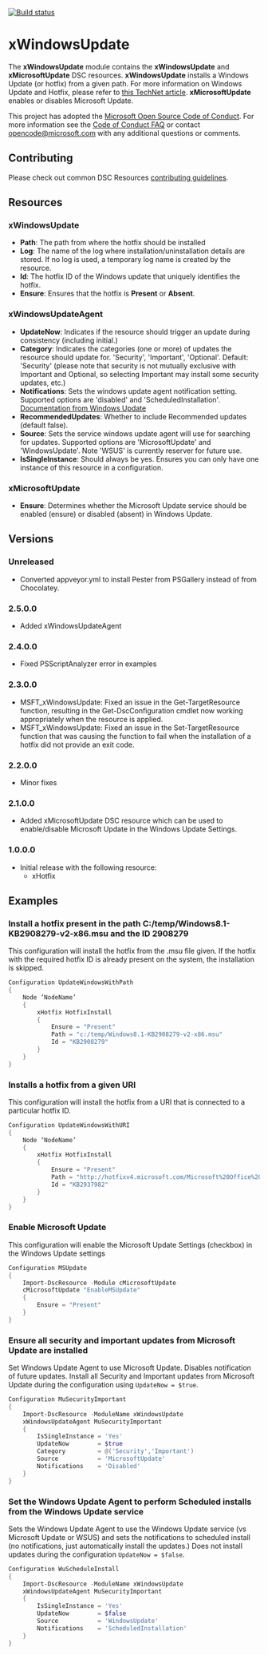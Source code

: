 ﻿[![Build status](https://ci.appveyor.com/api/projects/status/t4bw4lnmxy1dg3ys/branch/master?svg=true)](https://ci.appveyor.com/project/PowerShell/xwindowsupdate/branch/master)

# xWindowsUpdate

The **xWindowsUpdate** module contains the **xWindowsUpdate** and **xMicrosoftUpdate** DSC resources.
**xWindowsUpdate** installs a Windows Update (or hotfix) from a given path. For more information on Windows Update and Hotfix, please refer to [this TechNet article](http://technet.microsoft.com/en-us/library/cc750077.aspx).
**xMicrosoftUpdate** enables or disables Microsoft Update.

This project has adopted the [Microsoft Open Source Code of Conduct](https://opensource.microsoft.com/codeofconduct/).
For more information see the [Code of Conduct FAQ](https://opensource.microsoft.com/codeofconduct/faq/) or contact [opencode@microsoft.com](mailto:opencode@microsoft.com) with any additional questions or comments.

## Contributing
Please check out common DSC Resources [contributing guidelines](https://github.com/PowerShell/DscResource.Kit/blob/master/CONTRIBUTING.md).


## Resources

### xWindowsUpdate

* **Path**: The path from where the hotfix should be installed
* **Log**: The name of the log where installation/uninstallation details are stored. 
If no log is used, a temporary log name is created by the resource. 
* **Id**: The hotfix ID of the Windows update that uniquely identifies the hotfix.
* **Ensure**: Ensures that the hotfix is **Present** or **Absent**. 

### xWindowsUpdateAgent

* **UpdateNow**: Indicates if the resource should trigger an update during consistency (including initial.)
* **Category**: Indicates the categories (one or more) of updates the resource should update for.  'Security', 'Important', 'Optional'.  Default: 'Security' (please note that security is not mutually exclusive with Important and Optional, so selecting Important may install some security updates, etc.)
* **Notifications**: Sets the windows update agent notification setting.  Supported options are 'disabled' and 'ScheduledInstallation'.  [Documentation from Windows Update](https://msdn.microsoft.com/en-us/library/windows/desktop/aa385806%28v=vs.85%29.aspx?f=255&MSPPError=-2147217396)
* **RecommendedUpdates**: Whether to include Recommended updates (default false).
* **Source**: Sets the service windows update agent will use for searching for updates.  Supported options are 'MicrosoftUpdate' and 'WindowsUpdate'.  Note 'WSUS' is currently reserver for future use.
* **IsSingleInstance**: Should always be yes.  Ensures you can only have one instance of this resource in a configuration.

### xMicrosoftUpdate

* **Ensure**: Determines whether the Microsoft Update service should be enabled (ensure) or disabled (absent) in Windows Update.

## Versions

### Unreleased
* Converted appveyor.yml to install Pester from PSGallery instead of from Chocolatey.

### 2.5.0.0

* Added xWindowsUpdateAgent

### 2.4.0.0

* Fixed PSScriptAnalyzer error in examples 

### 2.3.0.0

* MSFT_xWindowsUpdate: Fixed an issue in the Get-TargetResource function, resulting in the Get-DscConfiguration cmdlet now working appropriately when the resource is applied.
* MSFT_xWindowsUpdate: Fixed an issue in the Set-TargetResource function that was causing the function to fail when the installation of a hotfix did not provide an exit code.

### 2.2.0.0

* Minor fixes

### 2.1.0.0

* Added xMicrosoftUpdate DSC resource which can be used to enable/disable Microsoft Update in the Windows Update Settings.

### 1.0.0.0

* Initial release with the following resource:
    - xHotfix
    
## Examples

### Install a hotfix present in the path C:/temp/Windows8.1-KB2908279-v2-x86.msu and the ID 2908279

This configuration will install the hotfix from the .msu file given. 
If the hotfix with the required hotfix ID is already present on the system, the installation is skipped.

```powershell
Configuration UpdateWindowsWithPath
{       
    Node ‘NodeName’
    { 
        xHotfix HotfixInstall
        {
            Ensure = "Present"
            Path = "c:/temp/Windows8.1-KB2908279-v2-x86.msu"
            Id = "KB2908279"
        } 
    } 
}
```

### Installs a hotfix from a given URI

This configuration will install the hotfix from a URI that is connected to a particular hotfix ID.

```powershell
Configuration UpdateWindowsWithURI
{
    Node ‘NodeName’
    { 
        xHotfix HotfixInstall
        {
            Ensure = "Present"
            Path = "http://hotfixv4.microsoft.com/Microsoft%20Office%20SharePoint%20Server%202007/sp2/officekb956056fullfilex64glb/12.0000.6327.5000/free/358323_intl_x64_zip.exe"
            Id = "KB2937982"
        } 
    } 
}
```
### Enable Microsoft Update

This configuration will enable the Microsoft Update Settings (checkbox) in the Windows Update settings

```powershell
Configuration MSUpdate
{
    Import-DscResource -Module cMicrosoftUpdate 
    cMicrosoftUpdate "EnableMSUpdate"
    {
        Ensure = "Present"
    }
}
```

### Ensure all security and important updates from Microsoft Update are installed
Set Windows Update Agent to use Microsoft Update.  Disables notification of future updates.  Install all Security and Important updates from Microsoft Update during the configuration using `UpdateNow = $true`.

```PowerShell
Configuration MuSecurityImportant
{
    Import-DscResource -ModuleName xWindowsUpdate
    xWindowsUpdateAgent MuSecurityImportant
    {
        IsSingleInstance = 'Yes'
        UpdateNow        = $true
        Category         = @('Security','Important')
        Source           = 'MicrosoftUpdate'
        Notifications    = 'Disabled'
    }
}
```

### Set the Windows Update Agent to perform Scheduled installs from the Windows Update service

Sets the Windows Update Agent to use the Windows Update service (vs Microsoft Update or WSUS) and sets the notifications to scheduled install (no notifications, just automatically install the updates.)  Does not install updates during the configuration `UpdateNow = $false`. 

```PowerShell
Configuration WuScheduleInstall
{
    Import-DscResource -ModuleName xWindowsUpdate
    xWindowsUpdateAgent MuSecurityImportant
    {
        IsSingleInstance = 'Yes'
        UpdateNow        = $false
        Source           = 'WindowsUpdate'
        Notifications    = 'ScheduledInstallation'
    }
}
```
